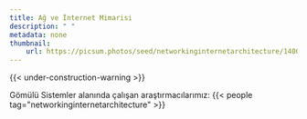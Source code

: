```yaml
---
title: Ağ ve İnternet Mimarisi
description: " "
metadata: none
thumbnail: 
    url: https://picsum.photos/seed/networkinginternetarchitecture/1400
---
```


{{< under-construction-warning >}}

Gömülü Sistemler alanında çalışan araştırmacılarımız:
{{< people tag="networkinginternetarchitecture" >}}
